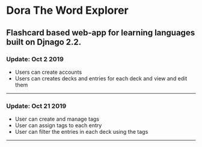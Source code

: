 # Dora The Word Explorer

Flashcard based web-app for learning languages built on Djnago 2.2.
 ---
### Update: Oct 2 2019
- Users can create accounts
- Users can creates decks and entries for each deck and view and edit them
---

### Update: Oct 21 2019
- User can create and manage tags
- User can assign tags to each entry
- User can filter the entries in each deck using the tags
---
